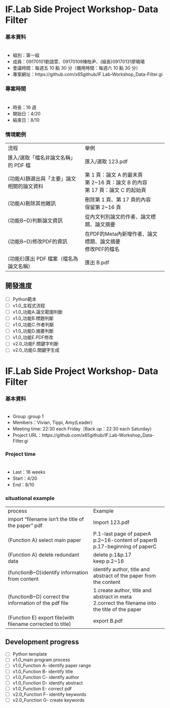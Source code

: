 # IF.Lab Side Project Workshop- Data Filter

### 基本資料
<ul>
　<li>組別：第一組</li>
  <li>成員：09170101劉語萱、09170109陳柏尹、(組長)09170131廖曉珺</li>
  <li>會議時間：每週五 10 點 30 分（備用時間：每週六 10 點 30 分）</li>
  <li>專案網址：https://github.com/x65github/IF.Lab-Workshop_Data-Filter.gi</li>
</ul>

### 專案時間
<ul>
　<li>時長：16 週</li>
  <li>開始日：4/20</li>
  <li>結束日：8/10</li>
</ul>

### 情境範例
<table>
  <tr>
    <td>流程</td>
    <td>舉例</td>
  </tr>
  <tr>
    <td>匯入/選取「檔名非論文名稱」的 PDF 檔</td>
    <td>匯入/選取 123.pdf</td>
  </tr>
  <tr>
    <td>(功能A)篩選出與「主要」論文相關的論文資料</td>
    <td>第 1 頁：論文 A 的最末頁<br>第 2~16 頁：論文 B 的內容<br>第 17 頁：論文 C 的起始頁</td>
  </tr>
  <tr>
    <td>(功能A)刪除其他雜訊</td>
    <td>刪除第 1 頁、第 17 頁的內容<br>保留第 2~16 頁</td>
  </tr>
  <tr>
    <td>(功能B~D)判斷論文資訊</td>
    <td>從內文判別論文的作者、論文標題、論文摘要</td>
  </tr>
  <tr>
    <td>(功能B~D)修改PDF的資訊</td>
    <td>在PDF的Meta內新增作者、論文標題、論文摘要<br>修改PEF的檔名</td>
  </tr>
  <tr>
    <td>(功能E)匯出 PDF 檔案（檔名為論文名稱）</td>
    <td>匯出 B.pdf</td>
  </tr>
</table>

## 開發進度
- [ ] Python範本
- [ ] v1.0_主程式流程
- [ ] v1.0_功能A.論文範圍判斷
- [ ] v1.0_功能B.標題判斷
- [ ] v1.0_功能C.作者判斷
- [ ] v1.0_功能D.摘要判斷
- [ ] v1.0_功能E.PDF修改
- [ ] v2.0_功能F.關鍵字判斷
- [ ] v2.0_功能G.關鍵字生成

# IF.Lab Side Project Workshop- Data Filter

### 基本資料
<ul>
　<li>Group :group 1</li>
  <li>Members：Vivian, Tippi, Amy(Leader)</li>
  <li>Meeting time: 22:30 each Friday（Back up：22:30 each Saturday）</li>
  <li>Project URL：https://github.com/x65github/IF.Lab-Workshop_Data-Filter.gi</li>
</ul>

### Project time
<ul>
　<li>Last：16 weeks</li>
  <li>Start：4/20</li>
  <li>End：8/10</li>
</ul>

### situational example
<table>
  <tr>
    <td>process</td>
    <td>Example</td>
  </tr>
  <tr>
    <td>import “filename isn’t the title of the paper” pdf</td>
    <td>Import 123.pdf</td>
  </tr>
  <tr>
    <td>(Function A) select main paper </td>
    <td>P.1-last page of paperA<br>p.2~16-content of paperB<br>p.17-beginning of paperC</td>
  </tr>
  <tr>
    <td>(Function A) delete redundant data</td>
    <td>delete p.1&p.17<br>keep p.2~16</td>
  </tr>
  <tr>
    <td>(functionB~D)identify information from content</td>
    <td>identify author, title and abstract of the paper from the content</td>
  </tr>
  <tr>
    <td>(functionB~D) correct the information of the pdf file</td>
    <td>1.create author, title and abstract in meta<br>2.correct the filename into the title of the paper</td>
  </tr>
  <tr>
    <td>(Function E) export file(with filename corrected to title)</td>
    <td>export B.pdf</td>
  </tr>
</table>

## Development progress
- [ ] Python template
- [ ] v1.0_main program process
- [ ] v1.0_Function A- identify paper range
- [ ] v1.0_Function B- identify title
- [ ] v1.0_Function C- identify author
- [ ] v1.0_Function D- identify abstract
- [ ] v1.0_Function E- correct pdf
- [ ] v2.0_Function F- identify keywords
- [ ] v2.0_Function G- create keywords

